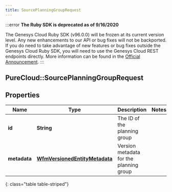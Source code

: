 ```yaml
---
title: SourcePlanningGroupRequest
---
```


:::error
**The Ruby SDK is deprecated as of 9/16/2020**

The Genesys Cloud Ruby SDK (v96.0.0) will be frozen at its current version level. Any new enhancements to our API or bug fixes will not be backported. If you do need to take advantage of new features or bug fixes outside the Genesys Cloud Ruby SDK, you will need to use the Genesys Cloud REST endpoints directly. More information can be found in the [Official Announcement](https://developer.mypurecloud.com/forum/t/announcement-genesys-cloud-ruby-sdk-end-of-life/8850).
:::


## PureCloud::SourcePlanningGroupRequest

## Properties

|Name | Type | Description | Notes|
|------------ | ------------- | ------------- | -------------|
| **id** | **String** | The ID of the planning group | |
| **metadata** | [**WfmVersionedEntityMetadata**](WfmVersionedEntityMetadata.html) | Version metadata for the planning group | |
{: class="table table-striped"}



